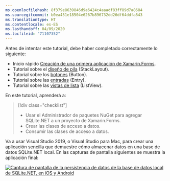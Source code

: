```yaml
---
ms.openlocfilehash: 8f379e8639846d9a6424c4aaadf83ff89d7a8684
ms.sourcegitcommit: b0ea451e18504e6267b896732dd26df64ddfa843
ms.translationtype: HT
ms.contentlocale: es-ES
ms.lasthandoff: 04/09/2020
ms.locfileid: "71107352"
---
```

Antes de intentar este tutorial, debe haber completado correctamente lo siguiente:

- Inicio rápido [Creación de una primera aplicación de Xamarin.Forms](~/get-started/first-app/index.md).
- Tutorial sobre el [diseño de pila](~/get-started/tutorials/stacklayout/index.yml) (StackLayout).
- Tutorial sobre los [botones](~/get-started/tutorials/button/index.yml) (Button).
- Tutorial sobre las [entradas](~/get-started/tutorials/entry/index.yml) (Entry).
- Tutorial sobre las [vistas de lista](~/get-started/tutorials/listview/index.yml) (ListView).

En este tutorial, aprenderá a:

> [!div class="checklist"]
>
> - Usar el Administrador de paquetes NuGet para agregar SQLite.NET a un proyecto de Xamarin.Forms.
> - Crear las clases de acceso a datos.
> - Consumir las clases de acceso a datos.

Va a usar Visual Studio 2019, o Visual Studio para Mac, para crear una aplicación sencilla que demuestre cómo almacenar datos en una base de datos SQLite.NET local. En las capturas de pantalla siguientes se muestra la aplicación final:

[![Captura de pantalla de la persistencia de datos de la base de datos local de SQLite.NET, en iOS y Android](../images/consume-data-access-classes-reduced.png "Persistencia de datos de la base de datos local")](../images/consume-data-access-classes-large.png#lightbox "Persistencia de datos de la base de datos local")
